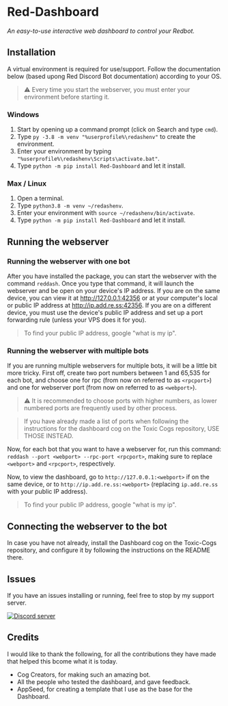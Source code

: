 # Red-Dashboard
*An easy-to-use interactive web dashboard to control your Redbot.*

## Installation
A virtual environment is required for use/support.  Follow the documentation below (based upong Red Discord Bot documentation) according to your OS.

> :warning: Every time you start the webserver, you must enter your environment before starting it.

### Windows
1. Start by opening up a command prompt (click on Search and type `cmd`).
2. Type `py -3.8 -m venv "%userprofile%\redashenv"` to create the environment.
3. Enter your environment by typing `"%userprofile%\redashenv\Scripts\activate.bat"`.
4. Type `python -m pip install Red-Dashboard` and let it install.

### Max / Linux
1. Open a terminal.
2. Type `python3.8 -m venv ~/redashenv`.
3. Enter your environment with `source ~/redashenv/bin/activate`.
4. Type `python -m pip install Red-Dashboard` and let it install.

## Running the webserver

### Running the webserver with one bot
After you have installed the package, you can start the webserver with the command `reddash`.  Once you type that command, it will launch the webserver and be open on your device's IP address.  If you are on the same device, you can view it at http://127.0.0.1:42356 or at your computer's local or public IP address at http://ip.add.re.ss:42356.  If you are on a different device, you must use the device's public IP address and set up a port forwarding rule (unless your VPS does it for you).

> To find your public IP address, google "what is my ip".

### Running the webserver with multiple bots
If you are running multiple webservers for multiple bots, it will be a little bit more tricky.  First off, create two port numbers between 1 and 65,535 for each bot, and choose one for rpc (from now on referred to as `<rpcport>`) and one for webserver port (from now on referred to as `<webport>`).

> :warning: It is recommended to choose ports with higher numbers, as lower numbered ports are frequently used by other process.

> If you have already made a list of ports when following the instructions for the dashboard cog on the Toxic Cogs repository, USE THOSE INSTEAD.

Now, for each bot that you want to have a webserver for, run this command: `reddash --port <webport> --rpc-port <rpcport>`, making sure to replace `<webport>` and `<rpcport>`, respectively.

Now, to view the dashboard, go to `http://127.0.0.1:<webport>` if on the same device, or to `http://ip.add.re.ss:<webport>` (replacing `ip.add.re.ss` with your public IP address).

> To find your public IP address, google "what is my ip".

## Connecting the webserver to the bot
In case you have not already, install the Dashboard cog on the Toxic-Cogs repository, and configure it by following the instructions on the README there.

## Issues
If you have an issues installing or running, feel free to stop by my support server.

[![Discord server](https://discordapp.com/api/guilds/540613833237069836/embed.png?style=banner3)](https://discord.gg/vQZTdB9)

## Credits
I would like to thank the following, for all the contributions they have made that helped this bcome what it is today.
* Cog Creators, for making such an amazing bot.
* All the people who tested the dashboard, and gave feedback.
* AppSeed, for creating a template that I use as the base for the Dashboard.
